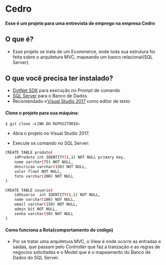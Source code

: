 Cedro
=====================

#### Esse é um projeto para uma entrevista de emprego na empresa Cedro

## O que é?

- Esse projeto se trata de um Ecommerce, onde toda sua estrutura foi feita sobre o arquitetura MVC, mapeando um banco relacional(SQL Server).

## O que você precisa ter instalado?

- [DotNet SDK](https://www.microsoft.com/en-us/download/details.aspx?id=15354) para execução no Prompt de comando
- [SQL Server](https://www.microsoft.com/pt-br/sql-server/sql-server-downloads) para o Banco de Dados
- Recomendado->[Visual Studio 2017](https://www.visualstudio.com/pt-br/downloads/?rr=https%3A%2F%2Fwww.google.com.br%2F) como editor de texto
	
#### Clone o projeto para sua máquina:

```bash
$ git clone <LINK DO REPOSITÓRIO>
```
- Abra o projeto no Visual Studio 2017.  

- Execute os comando no SQL Server:
```bash
CREATE TABLE produto(
	idProduto int IDENTITY(1,1) NOT NULL primary key,
	nome varchar(75) NOT NULL,
	descricao varchar(150) NOT NULL,
	valor float NOT NULL,
	foto varchar(200) NOT NULL
)
```
```bash
CREATE TABLE usuario(
	idUsuario  int IDENTITY(1,1) NOT NULL,
	nome varchar(100) NOT NULL,
	email varchar(150) NOT NULL,
	admin bit NOT NULL,
	senha varchar(50) NOT NULL
)
```
#### Como funciona a Rota(comportamento do codigo)

- Por se tratar uma arquitetura MVC, o View é onde ocorre as entradas e saidas, que passam pelo Controller que faz a tranzação e as regras de negocios solicitadas e o Model que é o mapeamento do Banco de Dados do SQL Server.
